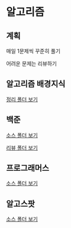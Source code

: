 # 알고리즘

## 계획

매일 1문제씩 꾸준히 풀기

어려운 문제는 리뷰하기

## 알고리즘 배경지식

[정리 폴더 보기]()

## 백준

[소스 폴더 보기](https://github.com/pia2011/Algoritm/tree/main/baekjoon/src)

[리뷰 폴더 보기](https://github.com/pia2011/Algoritm/tree/main/baekjoon/%EB%A6%AC%EB%B7%B0)

## 프로그래머스

[소스 폴더 보기]()

## 알고스팟

[소스 폴더 보기]()
